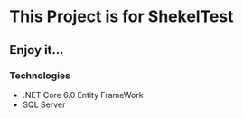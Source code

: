 # This Project is for ShekelTest
## Enjoy it...

### Technologies
* .NET Core 6.0 Entity FrameWork
* SQL Server

